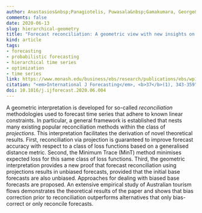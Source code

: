 ```yaml
---
author: Anastasios&nbsp;Panagiotelis, Puwasala&nbsp;Gamakumara, George&nbsp;Athanasopoulos, Rob&nbsp;J&nbsp;Hyndman
comments: false
date: 2020-06-13
slug: hierarchical-geometry
title: "Forecast reconciliation: A geometric view with new insights on bias correction"
kind: article
tags:
- forecasting
- probabilistic forecasting
- hierarchical time series
- optimization
- time series
link: https://www.monash.edu/business/ebs/research/publications/ebs/wp18-2019.pdf
citation: "<em>International J Forecasting</em>, <b>37</b>(1), 343-359"
doi: 10.1016/j.ijforecast.2020.06.004
---
```


A geometric interpretation is developed for so-called *reconciliation* methodologies used to forecast time series that adhere to known linear constraints. In particular, a general framework is established that nests many existing popular reconciliation methods within the class of *projections*. This interpretation facilitates the derivation of novel theoretical results. First, reconciliation via projection is guaranteed to improve forecast accuracy with respect to a class of loss functions based on a generalised distance metric. Second, the Minimum Trace (MinT) method minimises expected loss for this same class of loss functions. Third, the geometric interpretation provides a new proof that forecast reconciliation using projections results in unbiased forecasts, provided that the initial base forecasts are also unbiased. Approaches for dealing with biased base forecasts are proposed. An extensive empirical study of Australian tourism flows demonstrates the theoretical results of the paper and shows that bias correction prior to reconciliation outperforms alternatives that only bias-correct or only reconcile forecasts.